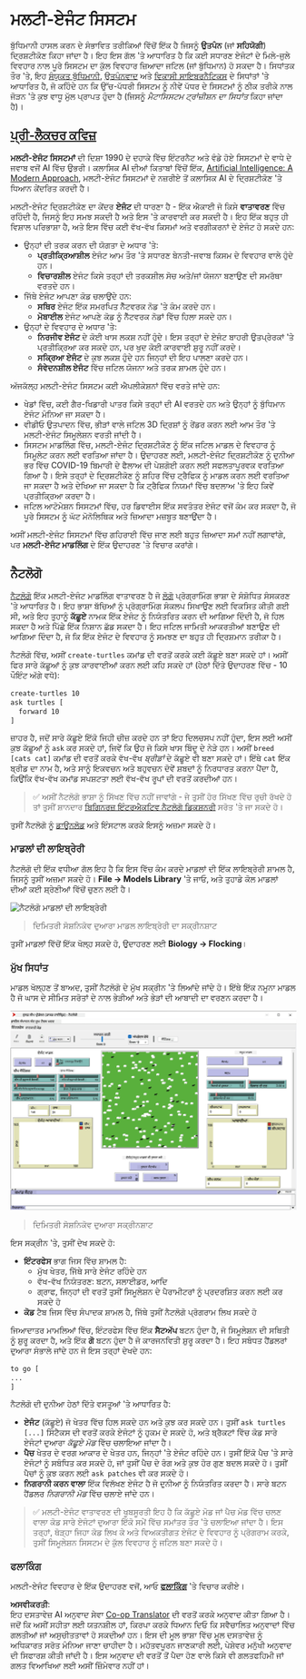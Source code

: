 <!--
CO_OP_TRANSLATOR_METADATA:
{
  "original_hash": "1ddf651d7681b4449f9d09ea3b17911e",
  "translation_date": "2025-08-26T10:08:49+00:00",
  "source_file": "lessons/6-Other/23-MultiagentSystems/README.md",
  "language_code": "pa"
}
-->
# ਮਲਟੀ-ਏਜੰਟ ਸਿਸਟਮ

ਬੁੱਧਿਮਾਨੀ ਹਾਸਲ ਕਰਨ ਦੇ ਸੰਭਾਵਿਤ ਤਰੀਕਿਆਂ ਵਿੱਚੋਂ ਇੱਕ ਹੈ ਜਿਸਨੂੰ **ਉਤਪੰਨ** (ਜਾਂ **ਸਹਿਯੋਗੀ**) ਦ੍ਰਿਸ਼ਟੀਕੋਣ ਕਿਹਾ ਜਾਂਦਾ ਹੈ। ਇਹ ਇਸ ਗੱਲ 'ਤੇ ਆਧਾਰਿਤ ਹੈ ਕਿ ਕਈ ਸਧਾਰਣ ਏਜੰਟਾਂ ਦੇ ਮਿਲੇ-ਜੁਲੇ ਵਿਵਹਾਰ ਨਾਲ ਪੂਰੇ ਸਿਸਟਮ ਦਾ ਕੁੱਲ ਵਿਵਹਾਰ ਜ਼ਿਆਦਾ ਜਟਿਲ (ਜਾਂ ਬੁੱਧਿਮਾਨ) ਹੋ ਸਕਦਾ ਹੈ। ਸਿਧਾਂਤਕ ਤੌਰ 'ਤੇ, ਇਹ [ਸੰਯੁਕਤ ਬੁੱਧਿਮਾਨੀ](https://en.wikipedia.org/wiki/Collective_intelligence), [ਉਤਪੰਨਵਾਦ](https://en.wikipedia.org/wiki/Global_brain) ਅਤੇ [ਵਿਕਾਸੀ ਸਾਇਬਰਨੈਟਿਕਸ](https://en.wikipedia.org/wiki/Global_brain) ਦੇ ਸਿਧਾਂਤਾਂ 'ਤੇ ਆਧਾਰਿਤ ਹੈ, ਜੋ ਕਹਿੰਦੇ ਹਨ ਕਿ ਉੱਚ-ਪੱਧਰੀ ਸਿਸਟਮ ਨੂੰ ਨੀਵੇਂ ਪੱਧਰ ਦੇ ਸਿਸਟਮਾਂ ਨੂੰ ਠੀਕ ਤਰੀਕੇ ਨਾਲ ਜੋੜਨ 'ਤੇ ਕੁਝ ਵਾਧੂ ਮੁੱਲ ਪ੍ਰਾਪਤ ਹੁੰਦਾ ਹੈ (ਜਿਸਨੂੰ *ਮੈਟਾਸਿਸਟਮ ਟ੍ਰਾਂਜ਼ੀਸ਼ਨ ਦਾ ਸਿਧਾਂਤ* ਕਿਹਾ ਜਾਂਦਾ ਹੈ)।

## [ਪ੍ਰੀ-ਲੈਕਚਰ ਕਵਿਜ਼](https://red-field-0a6ddfd03.1.azurestaticapps.net/quiz/123)

**ਮਲਟੀ-ਏਜੰਟ ਸਿਸਟਮਾਂ** ਦੀ ਦਿਸ਼ਾ 1990 ਦੇ ਦਹਾਕੇ ਵਿੱਚ ਇੰਟਰਨੈਟ ਅਤੇ ਵੰਡੇ ਹੋਏ ਸਿਸਟਮਾਂ ਦੇ ਵਾਧੇ ਦੇ ਜਵਾਬ ਵਜੋਂ AI ਵਿੱਚ ਉਭਰੀ। ਕਲਾਸਿਕ AI ਦੀਆਂ ਕਿਤਾਬਾਂ ਵਿੱਚੋਂ ਇੱਕ, [Artificial Intelligence: A Modern Approach](https://en.wikipedia.org/wiki/Artificial_Intelligence:_A_Modern_Approach), ਮਲਟੀ-ਏਜੰਟ ਸਿਸਟਮਾਂ ਦੇ ਨਜ਼ਰੀਏ ਤੋਂ ਕਲਾਸਿਕ AI ਦੇ ਦ੍ਰਿਸ਼ਟੀਕੋਣ 'ਤੇ ਧਿਆਨ ਕੇਂਦਰਿਤ ਕਰਦੀ ਹੈ।

ਮਲਟੀ-ਏਜੰਟ ਦ੍ਰਿਸ਼ਟੀਕੋਣ ਦਾ ਕੇਂਦਰ **ਏਜੰਟ** ਦੀ ਧਾਰਣਾ ਹੈ - ਇੱਕ ਐਕਾਈ ਜੋ ਕਿਸੇ **ਵਾਤਾਵਰਣ** ਵਿੱਚ ਰਹਿੰਦੀ ਹੈ, ਜਿਸਨੂੰ ਇਹ ਸਮਝ ਸਕਦੀ ਹੈ ਅਤੇ ਇਸ 'ਤੇ ਕਾਰਵਾਈ ਕਰ ਸਕਦੀ ਹੈ। ਇਹ ਇੱਕ ਬਹੁਤ ਹੀ ਵਿਸ਼ਾਲ ਪਰਿਭਾਸ਼ਾ ਹੈ, ਅਤੇ ਇਸ ਵਿੱਚ ਕਈ ਵੱਖ-ਵੱਖ ਕਿਸਮਾਂ ਅਤੇ ਵਰਗੀਕਰਨਾਂ ਦੇ ਏਜੰਟ ਹੋ ਸਕਦੇ ਹਨ:

* ਉਨ੍ਹਾਂ ਦੀ ਤਰਕ ਕਰਨ ਦੀ ਯੋਗਤਾ ਦੇ ਅਧਾਰ 'ਤੇ:
   - **ਪ੍ਰਤੀਕ੍ਰਿਆਸ਼ੀਲ** ਏਜੰਟ ਆਮ ਤੌਰ 'ਤੇ ਸਧਾਰਣ ਬੇਨਤੀ-ਜਵਾਬ ਕਿਸਮ ਦੇ ਵਿਵਹਾਰ ਵਾਲੇ ਹੁੰਦੇ ਹਨ।
   - **ਵਿਚਾਰਸ਼ੀਲ** ਏਜੰਟ ਕਿਸੇ ਤਰ੍ਹਾਂ ਦੀ ਤਰਕਸ਼ੀਲ ਸੋਚ ਅਤੇ/ਜਾਂ ਯੋਜਨਾ ਬਣਾਉਣ ਦੀ ਸਮਰੱਥਾ ਵਰਤਦੇ ਹਨ।
* ਜਿੱਥੇ ਏਜੰਟ ਆਪਣਾ ਕੋਡ ਚਲਾਉਂਦੇ ਹਨ:
   - **ਸਥਿਰ** ਏਜੰਟ ਇੱਕ ਸਮਰਪਿਤ ਨੈੱਟਵਰਕ ਨੋਡ 'ਤੇ ਕੰਮ ਕਰਦੇ ਹਨ।
   - **ਮੋਬਾਈਲ** ਏਜੰਟ ਆਪਣੇ ਕੋਡ ਨੂੰ ਨੈੱਟਵਰਕ ਨੋਡਾਂ ਵਿੱਚ ਹਿਲਾ ਸਕਦੇ ਹਨ।
* ਉਨ੍ਹਾਂ ਦੇ ਵਿਵਹਾਰ ਦੇ ਅਧਾਰ 'ਤੇ:
   - **ਨਿਰਜੀਵ ਏਜੰਟ** ਦੇ ਕੋਈ ਖਾਸ ਲਕਸ਼ ਨਹੀਂ ਹੁੰਦੇ। ਇਸ ਤਰ੍ਹਾਂ ਦੇ ਏਜੰਟ ਬਾਹਰੀ ਉਤਪ੍ਰੇਰਕਾਂ 'ਤੇ ਪ੍ਰਤੀਕ੍ਰਿਆ ਕਰ ਸਕਦੇ ਹਨ, ਪਰ ਖੁਦ ਕੋਈ ਕਾਰਵਾਈ ਸ਼ੁਰੂ ਨਹੀਂ ਕਰਦੇ।
   - **ਸਕ੍ਰਿਆ ਏਜੰਟ** ਦੇ ਕੁਝ ਲਕਸ਼ ਹੁੰਦੇ ਹਨ ਜਿਨ੍ਹਾਂ ਦੀ ਇਹ ਪਾਲਣਾ ਕਰਦੇ ਹਨ।
   - **ਸੰਵੇਦਨਸ਼ੀਲ ਏਜੰਟ** ਵਿੱਚ ਜਟਿਲ ਯੋਜਨਾ ਅਤੇ ਤਰਕ ਸ਼ਾਮਲ ਹੁੰਦੇ ਹਨ।

ਅੱਜਕੱਲ੍ਹ ਮਲਟੀ-ਏਜੰਟ ਸਿਸਟਮ ਕਈ ਐਪਲੀਕੇਸ਼ਨਾਂ ਵਿੱਚ ਵਰਤੇ ਜਾਂਦੇ ਹਨ:

* ਖੇਡਾਂ ਵਿੱਚ, ਕਈ ਗੈਰ-ਖਿਡਾਰੀ ਪਾਤਰ ਕਿਸੇ ਤਰ੍ਹਾਂ ਦੀ AI ਵਰਤਦੇ ਹਨ ਅਤੇ ਉਨ੍ਹਾਂ ਨੂੰ ਬੁੱਧਿਮਾਨ ਏਜੰਟ ਮੰਨਿਆ ਜਾ ਸਕਦਾ ਹੈ।
* ਵੀਡੀਓ ਉਤਪਾਦਨ ਵਿੱਚ, ਭੀੜਾਂ ਵਾਲੇ ਜਟਿਲ 3D ਦ੍ਰਿਸ਼ਾਂ ਨੂੰ ਰੇਂਡਰ ਕਰਨ ਲਈ ਆਮ ਤੌਰ 'ਤੇ ਮਲਟੀ-ਏਜੰਟ ਸਿਮੂਲੇਸ਼ਨ ਵਰਤੀ ਜਾਂਦੀ ਹੈ।
* ਸਿਸਟਮ ਮਾਡਲਿੰਗ ਵਿੱਚ, ਮਲਟੀ-ਏਜੰਟ ਦ੍ਰਿਸ਼ਟੀਕੋਣ ਨੂੰ ਇੱਕ ਜਟਿਲ ਮਾਡਲ ਦੇ ਵਿਵਹਾਰ ਨੂੰ ਸਿਮੂਲੇਟ ਕਰਨ ਲਈ ਵਰਤਿਆ ਜਾਂਦਾ ਹੈ। ਉਦਾਹਰਣ ਲਈ, ਮਲਟੀ-ਏਜੰਟ ਦ੍ਰਿਸ਼ਟੀਕੋਣ ਨੂੰ ਦੁਨੀਆ ਭਰ ਵਿੱਚ COVID-19 ਬਿਮਾਰੀ ਦੇ ਫੈਲਾਅ ਦੀ ਪੇਸ਼ਗੋਈ ਕਰਨ ਲਈ ਸਫਲਤਾਪੂਰਵਕ ਵਰਤਿਆ ਗਿਆ ਹੈ। ਇਸੇ ਤਰ੍ਹਾਂ ਦੇ ਦ੍ਰਿਸ਼ਟੀਕੋਣ ਨੂੰ ਸ਼ਹਿਰ ਵਿੱਚ ਟ੍ਰੈਫਿਕ ਨੂੰ ਮਾਡਲ ਕਰਨ ਲਈ ਵਰਤਿਆ ਜਾ ਸਕਦਾ ਹੈ ਅਤੇ ਦੇਖਿਆ ਜਾ ਸਕਦਾ ਹੈ ਕਿ ਟ੍ਰੈਫਿਕ ਨਿਯਮਾਂ ਵਿੱਚ ਬਦਲਾਅ 'ਤੇ ਇਹ ਕਿਵੇਂ ਪ੍ਰਤੀਕ੍ਰਿਆ ਕਰਦਾ ਹੈ।
* ਜਟਿਲ ਆਟੋਮੇਸ਼ਨ ਸਿਸਟਮਾਂ ਵਿੱਚ, ਹਰ ਡਿਵਾਈਸ ਇੱਕ ਸਵਤੰਤਰ ਏਜੰਟ ਵਜੋਂ ਕੰਮ ਕਰ ਸਕਦਾ ਹੈ, ਜੋ ਪੂਰੇ ਸਿਸਟਮ ਨੂੰ ਘੱਟ ਮੋਨੋਲਿਥਿਕ ਅਤੇ ਜ਼ਿਆਦਾ ਮਜ਼ਬੂਤ ਬਣਾਉਂਦਾ ਹੈ।

ਅਸੀਂ ਮਲਟੀ-ਏਜੰਟ ਸਿਸਟਮਾਂ ਵਿੱਚ ਗਹਿਰਾਈ ਵਿੱਚ ਜਾਣ ਲਈ ਬਹੁਤ ਜ਼ਿਆਦਾ ਸਮਾਂ ਨਹੀਂ ਲਗਾਵਾਂਗੇ, ਪਰ **ਮਲਟੀ-ਏਜੰਟ ਮਾਡਲਿੰਗ** ਦੇ ਇੱਕ ਉਦਾਹਰਣ 'ਤੇ ਵਿਚਾਰ ਕਰਾਂਗੇ।

## ਨੈਟਲੋਗੋ

[ਨੈਟਲੋਗੋ](https://ccl.northwestern.edu/netlogo/) ਇੱਕ ਮਲਟੀ-ਏਜੰਟ ਮਾਡਲਿੰਗ ਵਾਤਾਵਰਣ ਹੈ ਜੋ [ਲੋਗੋ](https://en.wikipedia.org/wiki/Logo_(programming_language)) ਪ੍ਰੋਗ੍ਰਾਮਿੰਗ ਭਾਸ਼ਾ ਦੇ ਸੰਸ਼ੋਧਿਤ ਸੰਸਕਰਣ 'ਤੇ ਆਧਾਰਿਤ ਹੈ। ਇਹ ਭਾਸ਼ਾ ਬੱਚਿਆਂ ਨੂੰ ਪ੍ਰੋਗ੍ਰਾਮਿੰਗ ਸੰਕਲਪ ਸਿਖਾਉਣ ਲਈ ਵਿਕਸਿਤ ਕੀਤੀ ਗਈ ਸੀ, ਅਤੇ ਇਹ ਤੁਹਾਨੂੰ **ਕੱਛੂਏ** ਨਾਮਕ ਇੱਕ ਏਜੰਟ ਨੂੰ ਨਿਯੰਤਰਿਤ ਕਰਨ ਦੀ ਆਗਿਆ ਦਿੰਦੀ ਹੈ, ਜੋ ਹਿਲ ਸਕਦਾ ਹੈ ਅਤੇ ਪਿੱਛੇ ਇੱਕ ਨਿਸ਼ਾਨ ਛੱਡ ਸਕਦਾ ਹੈ। ਇਹ ਜਟਿਲ ਜਾਮਿਤੀ ਆਕਰਤੀਆਂ ਬਣਾਉਣ ਦੀ ਆਗਿਆ ਦਿੰਦਾ ਹੈ, ਜੋ ਕਿ ਇੱਕ ਏਜੰਟ ਦੇ ਵਿਵਹਾਰ ਨੂੰ ਸਮਝਣ ਦਾ ਬਹੁਤ ਹੀ ਦ੍ਰਿਸ਼ਮਾਨ ਤਰੀਕਾ ਹੈ।

ਨੈਟਲੋਗੋ ਵਿੱਚ, ਅਸੀਂ `create-turtles` ਕਮਾਂਡ ਦੀ ਵਰਤੋਂ ਕਰਕੇ ਕਈ ਕੱਛੂਏ ਬਣਾ ਸਕਦੇ ਹਾਂ। ਅਸੀਂ ਫਿਰ ਸਾਰੇ ਕੱਛੂਆਂ ਨੂੰ ਕੁਝ ਕਾਰਵਾਈਆਂ ਕਰਨ ਲਈ ਕਹਿ ਸਕਦੇ ਹਾਂ (ਹੇਠਾਂ ਦਿੱਤੇ ਉਦਾਹਰਣ ਵਿੱਚ - 10 ਪੌਇੰਟ ਅੱਗੇ ਵਧੋ):

```
create-turtles 10
ask turtles [
  forward 10
]
```

ਜ਼ਾਹਰ ਹੈ, ਜਦੋਂ ਸਾਰੇ ਕੱਛੂਏ ਇੱਕੋ ਜਿਹੀ ਚੀਜ਼ ਕਰਦੇ ਹਨ ਤਾਂ ਇਹ ਦਿਲਚਸਪ ਨਹੀਂ ਹੁੰਦਾ, ਇਸ ਲਈ ਅਸੀਂ ਕੁਝ ਕੱਛੂਆਂ ਨੂੰ `ask` ਕਰ ਸਕਦੇ ਹਾਂ, ਜਿਵੇਂ ਕਿ ਉਹ ਜੋ ਕਿਸੇ ਖਾਸ ਬਿੰਦੂ ਦੇ ਨੇੜੇ ਹਨ। ਅਸੀਂ `breed [cats cat]` ਕਮਾਂਡ ਦੀ ਵਰਤੋਂ ਕਰਕੇ ਵੱਖ-ਵੱਖ *ਬ੍ਰੀਡਾਂ* ਦੇ ਕੱਛੂਏ ਵੀ ਬਣਾ ਸਕਦੇ ਹਾਂ। ਇੱਥੇ `cat` ਇੱਕ ਬ੍ਰੀਡ ਦਾ ਨਾਮ ਹੈ, ਅਤੇ ਸਾਨੂੰ ਇਕਵਚਨ ਅਤੇ ਬਹੁਵਚਨ ਦੋਵੇਂ ਸ਼ਬਦਾਂ ਨੂੰ ਨਿਰਧਾਰਤ ਕਰਨਾ ਪੈਂਦਾ ਹੈ, ਕਿਉਂਕਿ ਵੱਖ-ਵੱਖ ਕਮਾਂਡ ਸਪਸ਼ਟਤਾ ਲਈ ਵੱਖ-ਵੱਖ ਰੂਪਾਂ ਦੀ ਵਰਤੋਂ ਕਰਦੀਆਂ ਹਨ।

> ✅ ਅਸੀਂ ਨੈਟਲੋਗੋ ਭਾਸ਼ਾ ਨੂੰ ਸਿੱਖਣ ਵਿੱਚ ਨਹੀਂ ਜਾਵਾਂਗੇ - ਜੇ ਤੁਸੀਂ ਹੋਰ ਸਿੱਖਣ ਵਿੱਚ ਰੁਚੀ ਰੱਖਦੇ ਹੋ ਤਾਂ ਤੁਸੀਂ ਸ਼ਾਨਦਾਰ [ਬਿਗਿਨਰਜ਼ ਇੰਟਰਐਕਟਿਵ ਨੈਟਲੋਗੋ ਡਿਕਸ਼ਨਰੀ](https://ccl.northwestern.edu/netlogo/bind/) ਸਰੋਤ 'ਤੇ ਜਾ ਸਕਦੇ ਹੋ।

ਤੁਸੀਂ ਨੈਟਲੋਗੋ ਨੂੰ [ਡਾਊਨਲੋਡ](https://ccl.northwestern.edu/netlogo/download.shtml) ਅਤੇ ਇੰਸਟਾਲ ਕਰਕੇ ਇਸਨੂੰ ਅਜ਼ਮਾ ਸਕਦੇ ਹੋ।

### ਮਾਡਲਾਂ ਦੀ ਲਾਇਬ੍ਰੇਰੀ

ਨੈਟਲੋਗੋ ਦੀ ਇੱਕ ਵਧੀਆ ਗੱਲ ਇਹ ਹੈ ਕਿ ਇਸ ਵਿੱਚ ਕੰਮ ਕਰਦੇ ਮਾਡਲਾਂ ਦੀ ਇੱਕ ਲਾਇਬ੍ਰੇਰੀ ਸ਼ਾਮਲ ਹੈ, ਜਿਸਨੂੰ ਤੁਸੀਂ ਅਜ਼ਮਾ ਸਕਦੇ ਹੋ। **File → Models Library** 'ਤੇ ਜਾਓ, ਅਤੇ ਤੁਹਾਡੇ ਕੋਲ ਮਾਡਲਾਂ ਦੀਆਂ ਕਈ ਸ਼੍ਰੇਣੀਆਂ ਵਿੱਚੋਂ ਚੁਣਨ ਲਈ ਹੈ।

<img alt="ਨੈਟਲੋਗੋ ਮਾਡਲਾਂ ਦੀ ਲਾਇਬ੍ਰੇਰੀ" src="images/NetLogo-ModelLib.png" width="60%"/>

> ਦਿਮਿਤਰੀ ਸੋਸ਼ਨਿਕੋਵ ਦੁਆਰਾ ਮਾਡਲ ਲਾਇਬ੍ਰੇਰੀ ਦਾ ਸਕ੍ਰੀਨਸ਼ਾਟ

ਤੁਸੀਂ ਮਾਡਲਾਂ ਵਿੱਚੋਂ ਇੱਕ ਖੋਲ੍ਹ ਸਕਦੇ ਹੋ, ਉਦਾਹਰਣ ਲਈ **Biology → Flocking**।

### ਮੁੱਖ ਸਿਧਾਂਤ

ਮਾਡਲ ਖੋਲ੍ਹਣ ਤੋਂ ਬਾਅਦ, ਤੁਸੀਂ ਨੈਟਲੋਗੋ ਦੇ ਮੁੱਖ ਸਕ੍ਰੀਨ 'ਤੇ ਲਿਆਂਦੇ ਜਾਂਦੇ ਹੋ। ਇੱਥੇ ਇੱਕ ਨਮੂਨਾ ਮਾਡਲ ਹੈ ਜੋ ਘਾਸ ਦੇ ਸੀਮਿਤ ਸਰੋਤਾਂ ਦੇ ਨਾਲ ਭੇੜੀਆਂ ਅਤੇ ਭੇੜਾਂ ਦੀ ਆਬਾਦੀ ਦਾ ਵਰਣਨ ਕਰਦਾ ਹੈ।

![ਨੈਟਲੋਗੋ ਮੁੱਖ ਸਕ੍ਰੀਨ](../../../../../translated_images/NetLogo-Main.32653711ec1a01b3cab22ec0b148e64193d0b979b055285bef329d5e3d6958c5.pa.png)

> ਦਿਮਿਤਰੀ ਸੋਸ਼ਨਿਕੋਵ ਦੁਆਰਾ ਸਕ੍ਰੀਨਸ਼ਾਟ

ਇਸ ਸਕ੍ਰੀਨ 'ਤੇ, ਤੁਸੀਂ ਦੇਖ ਸਕਦੇ ਹੋ:

* **ਇੰਟਰਫੇਸ** ਭਾਗ ਜਿਸ ਵਿੱਚ ਸ਼ਾਮਲ ਹੈ:
  - ਮੁੱਖ ਖੇਤਰ, ਜਿੱਥੇ ਸਾਰੇ ਏਜੰਟ ਰਹਿੰਦੇ ਹਨ
  - ਵੱਖ-ਵੱਖ ਨਿਯੰਤਰਣ: ਬਟਨ, ਸਲਾਈਡਰ, ਆਦਿ
  - ਗ੍ਰਾਫ, ਜਿਨ੍ਹਾਂ ਦੀ ਵਰਤੋਂ ਤੁਸੀਂ ਸਿਮੂਲੇਸ਼ਨ ਦੇ ਪੈਰਾਮੀਟਰਾਂ ਨੂੰ ਪ੍ਰਦਰਸ਼ਿਤ ਕਰਨ ਲਈ ਕਰ ਸਕਦੇ ਹੋ
* **ਕੋਡ** ਟੈਬ ਜਿਸ ਵਿੱਚ ਸੰਪਾਦਕ ਸ਼ਾਮਲ ਹੈ, ਜਿੱਥੇ ਤੁਸੀਂ ਨੈਟਲੋਗੋ ਪ੍ਰੋਗਰਾਮ ਲਿਖ ਸਕਦੇ ਹੋ

ਜਿਆਦਾਤਰ ਮਾਮਲਿਆਂ ਵਿੱਚ, ਇੰਟਰਫੇਸ ਵਿੱਚ ਇੱਕ **ਸੈਟਅੱਪ** ਬਟਨ ਹੁੰਦਾ ਹੈ, ਜੋ ਸਿਮੂਲੇਸ਼ਨ ਦੀ ਸਥਿਤੀ ਨੂੰ ਸ਼ੁਰੂ ਕਰਦਾ ਹੈ, ਅਤੇ ਇੱਕ **ਗੋ** ਬਟਨ ਹੁੰਦਾ ਹੈ ਜੋ ਕਾਰਜਨਵਿਤੀ ਸ਼ੁਰੂ ਕਰਦਾ ਹੈ। ਇਹ ਸਬੰਧਤ ਹੈਂਡਲਰਾਂ ਦੁਆਰਾ ਸੰਭਾਲੇ ਜਾਂਦੇ ਹਨ ਜੋ ਇਸ ਤਰ੍ਹਾਂ ਦੇਖਦੇ ਹਨ:

```
to go [
...
]
```

ਨੈਟਲੋਗੋ ਦੀ ਦੁਨੀਆ ਹੇਠਾਂ ਦਿੱਤੇ ਵਸਤੂਆਂ 'ਤੇ ਆਧਾਰਿਤ ਹੈ:

* **ਏਜੰਟ** (ਕੱਛੂਏ) ਜੋ ਖੇਤਰ ਵਿੱਚ ਹਿਲ ਸਕਦੇ ਹਨ ਅਤੇ ਕੁਝ ਕਰ ਸਕਦੇ ਹਨ। ਤੁਸੀਂ `ask turtles [...]` ਸਿੰਟੈਕਸ ਦੀ ਵਰਤੋਂ ਕਰਕੇ ਏਜੰਟਾਂ ਨੂੰ ਹੁਕਮ ਦੇ ਸਕਦੇ ਹੋ, ਅਤੇ ਬ੍ਰੈਕਟਾਂ ਵਿੱਚ ਕੋਡ ਸਾਰੇ ਏਜੰਟਾਂ ਦੁਆਰਾ *ਕੱਛੂਏ ਮੋਡ* ਵਿੱਚ ਚਲਾਇਆ ਜਾਂਦਾ ਹੈ।
* **ਪੈਚ** ਖੇਤਰ ਦੇ ਵਰਗ ਆਕਾਰ ਦੇ ਖੇਤਰ ਹਨ, ਜਿਨ੍ਹਾਂ 'ਤੇ ਏਜੰਟ ਰਹਿੰਦੇ ਹਨ। ਤੁਸੀਂ ਇੱਕੋ ਪੈਚ 'ਤੇ ਸਾਰੇ ਏਜੰਟਾਂ ਨੂੰ ਸਬੰਧਿਤ ਕਰ ਸਕਦੇ ਹੋ, ਜਾਂ ਤੁਸੀਂ ਪੈਚ ਦੇ ਰੰਗ ਅਤੇ ਕੁਝ ਹੋਰ ਗੁਣ ਬਦਲ ਸਕਦੇ ਹੋ। ਤੁਸੀਂ ਪੈਚਾਂ ਨੂੰ ਕੁਝ ਕਰਨ ਲਈ `ask patches` ਵੀ ਕਰ ਸਕਦੇ ਹੋ।
* **ਨਿਗਰਾਨੀ ਕਰਨ ਵਾਲਾ** ਇੱਕ ਵਿਲੱਖਣ ਏਜੰਟ ਹੈ ਜੋ ਦੁਨੀਆ ਨੂੰ ਨਿਯੰਤਰਿਤ ਕਰਦਾ ਹੈ। ਸਾਰੇ ਬਟਨ ਹੈਂਡਲਰ *ਨਿਗਰਾਨੀ ਮੋਡ* ਵਿੱਚ ਚਲਾਏ ਜਾਂਦੇ ਹਨ।

> ✅ ਮਲਟੀ-ਏਜੰਟ ਵਾਤਾਵਰਣ ਦੀ ਖੂਬਸੂਰਤੀ ਇਹ ਹੈ ਕਿ ਕੱਛੂਏ ਮੋਡ ਜਾਂ ਪੈਚ ਮੋਡ ਵਿੱਚ ਚਲਣ ਵਾਲਾ ਕੋਡ ਸਾਰੇ ਏਜੰਟਾਂ ਦੁਆਰਾ ਇੱਕੋ ਸਮੇਂ ਵਿੱਚ ਸਮਾਂਤਰ ਤੌਰ 'ਤੇ ਚਲਾਇਆ ਜਾਂਦਾ ਹੈ। ਇਸ ਤਰ੍ਹਾਂ, ਥੋੜ੍ਹਾ ਜਿਹਾ ਕੋਡ ਲਿਖ ਕੇ ਅਤੇ ਵਿਅਕਤੀਗਤ ਏਜੰਟ ਦੇ ਵਿਵਹਾਰ ਨੂੰ ਪ੍ਰੋਗਰਾਮ ਕਰਕੇ, ਤੁਸੀਂ ਸਿਮੂਲੇਸ਼ਨ ਸਿਸਟਮ ਦੇ ਕੁੱਲ ਵਿਵਹਾਰ ਨੂੰ ਜਟਿਲ ਬਣਾ ਸਕਦੇ ਹੋ।

### ਫਲਾਕਿੰਗ

ਮਲਟੀ-ਏਜੰਟ ਵਿਵਹਾਰ ਦੇ ਇੱਕ ਉਦਾਹਰਣ ਵਜੋਂ, ਆਓ **[ਫਲਾਕਿੰਗ](https://en.wikipedia.org/wiki/Flocking_(behavior))** 'ਤੇ ਵਿਚਾਰ ਕਰੀਏ।

**ਅਸਵੀਕਰਤੀ**:  
ਇਹ ਦਸਤਾਵੇਜ਼ AI ਅਨੁਵਾਦ ਸੇਵਾ [Co-op Translator](https://github.com/Azure/co-op-translator) ਦੀ ਵਰਤੋਂ ਕਰਕੇ ਅਨੁਵਾਦ ਕੀਤਾ ਗਿਆ ਹੈ। ਜਦੋਂ ਕਿ ਅਸੀਂ ਸਹੀਤਾ ਲਈ ਯਤਨਸ਼ੀਲ ਹਾਂ, ਕਿਰਪਾ ਕਰਕੇ ਧਿਆਨ ਦਿਓ ਕਿ ਸਵੈਚਾਲਿਤ ਅਨੁਵਾਦਾਂ ਵਿੱਚ ਗਲਤੀਆਂ ਜਾਂ ਅਸੁਚੀਤਤਾਵਾਂ ਹੋ ਸਕਦੀਆਂ ਹਨ। ਇਸ ਦੀ ਮੂਲ ਭਾਸ਼ਾ ਵਿੱਚ ਮੂਲ ਦਸਤਾਵੇਜ਼ ਨੂੰ ਅਧਿਕਾਰਤ ਸਰੋਤ ਮੰਨਿਆ ਜਾਣਾ ਚਾਹੀਦਾ ਹੈ। ਮਹੱਤਵਪੂਰਨ ਜਾਣਕਾਰੀ ਲਈ, ਪੇਸ਼ੇਵਰ ਮਨੁੱਖੀ ਅਨੁਵਾਦ ਦੀ ਸਿਫਾਰਸ਼ ਕੀਤੀ ਜਾਂਦੀ ਹੈ। ਇਸ ਅਨੁਵਾਦ ਦੀ ਵਰਤੋਂ ਤੋਂ ਪੈਦਾ ਹੋਣ ਵਾਲੇ ਕਿਸੇ ਵੀ ਗਲਤਫਹਿਮੀ ਜਾਂ ਗਲਤ ਵਿਆਖਿਆ ਲਈ ਅਸੀਂ ਜ਼ਿੰਮੇਵਾਰ ਨਹੀਂ ਹਾਂ।